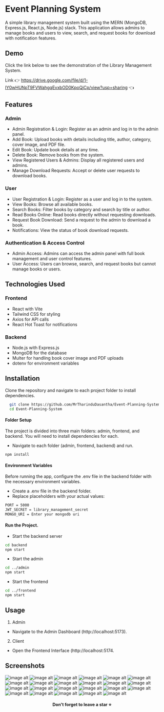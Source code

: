 # Event Planning System

A simple library management system built using the MERN (MongoDB, Express.js, React.js, Node.js) stack. This application allows admins to manage books and users to view, search, and request books for download with notification features.


## Demo

Click the link below to see the demonstration of the Library Management System.

Link 👉 https://drive.google.com/file/d/1-IY0wHUNpT9FVWahgqEvxbOD0KpoQjCp/view?usp=sharing 👈


## Features

### Admin
- Admin Registration & Login: Register as an admin and log in to the admin panel.
- Add Book: Upload books with details including title, author, category, cover image, and PDF file.
- Edit Book: Update book details at any time.
- Delete Book: Remove books from the system.
- View Registered Users & Admins: Display all registered users and admins.
- Manage Download Requests: Accept or delete user requests to download books.

### User
- User Registration & Login: Register as a user and log in to the system.
- View Books: Browse all available books.
- Search Books: Filter books by category and search by title or author.
- Read Books Online: Read books directly without requesting downloads.
- Request Book Download: Send a request to the admin to download a book.
- Notifications: View the status of book download requests.

### Authentication & Access Control
- Admin Access: Admins can access the admin panel with full book management and user control features.
- User Access: Users can browse, search, and request books but cannot manage books or users.


## Technologies Used

### Frontend
- React with Vite
- Tailwind CSS for styling
- Axios for API calls
- React Hot Toast for notifications

### Backend
- Node.js with Express.js
- MongoDB for the database
- Multer for handling book cover image and PDF uploads
- dotenv for environment variables


## Installation

Clone the repository and navigate to each project folder to install dependencies.
```bash
  git clone https://github.com/MrTharinduDasantha/Event-Planning-System.git
  cd Event-Planning-System
```
#### Folder Setup
The project is divided into three main folders: admin, frontend, and backend. You will need to install dependencies for each.
- Navigate to each folder (admin, frontend, backend) and run.
```bash
npm install
```
#### Environment Variables
Before running the app, configure the .env file in the backend folder with the necessary environment variables.
- Create a .env file in the backend folder.
- Replace placeholders with your actual values:
```bash
PORT = 5000
JWT_SECRET = library_management_secret
MONGO_URI = Enter your mongodb uri
```
#### Run the Project.
- Start the backend server
```bash
cd backend
npm start
```
- Start the admin
```bash
cd ../admin
npm start
```
- Start the frontend
```bash
cd ../frontend
npm start
```


## Usage
1. Admin
- Navigate to the Admin Dashboard (http://localhost:5173).
2. Client
- Open the Frontend Interface (http://localhost:5174.


## Screenshots

![image alt](https://github.com/MrTharinduDasantha/Library-Management-System/blob/8963aa89b0e08911f7c9719882afd169bd9fa958/Img%20-%201.png)
![image alt](https://github.com/MrTharinduDasantha/Library-Management-System/blob/8963aa89b0e08911f7c9719882afd169bd9fa958/Img%20-%202.png)
![image alt](https://github.com/MrTharinduDasantha/Library-Management-System/blob/8963aa89b0e08911f7c9719882afd169bd9fa958/Img%20-%203.png)
![image alt](https://github.com/MrTharinduDasantha/Library-Management-System/blob/8963aa89b0e08911f7c9719882afd169bd9fa958/Img%20-%204.png)
![image alt](https://github.com/MrTharinduDasantha/Library-Management-System/blob/8963aa89b0e08911f7c9719882afd169bd9fa958/Img%20-%205.png)
![image alt](https://github.com/MrTharinduDasantha/Library-Management-System/blob/8963aa89b0e08911f7c9719882afd169bd9fa958/Img%20-%206.png)
![image alt](https://github.com/MrTharinduDasantha/Library-Management-System/blob/8963aa89b0e08911f7c9719882afd169bd9fa958/Img%20-%207.png)
![image alt](https://github.com/MrTharinduDasantha/Library-Management-System/blob/8963aa89b0e08911f7c9719882afd169bd9fa958/Img%20-%208.png)
![image alt](https://github.com/MrTharinduDasantha/Library-Management-System/blob/8963aa89b0e08911f7c9719882afd169bd9fa958/Img%20-%209.png)
![image alt](https://github.com/MrTharinduDasantha/Library-Management-System/blob/0b5d42c720c419b4a2dd963e2d702d9101aeabab/Img%20-%2010.png)
![image alt](https://github.com/MrTharinduDasantha/Library-Management-System/blob/8963aa89b0e08911f7c9719882afd169bd9fa958/Img%20-%2011.png)
![image alt](https://github.com/MrTharinduDasantha/Library-Management-System/blob/8963aa89b0e08911f7c9719882afd169bd9fa958/Img%20-%2012.png)
![image alt](https://github.com/MrTharinduDasantha/Library-Management-System/blob/8963aa89b0e08911f7c9719882afd169bd9fa958/Img%20-%2013.png)
![image alt](https://github.com/MrTharinduDasantha/Library-Management-System/blob/8963aa89b0e08911f7c9719882afd169bd9fa958/Img%20-%2014.png)
![image alt](https://github.com/MrTharinduDasantha/Library-Management-System/blob/8963aa89b0e08911f7c9719882afd169bd9fa958/Img%20-%2015.png)
![image alt](https://github.com/MrTharinduDasantha/Library-Management-System/blob/8963aa89b0e08911f7c9719882afd169bd9fa958/Img%20-%2016.png)
![image alt](https://github.com/MrTharinduDasantha/Library-Management-System/blob/8963aa89b0e08911f7c9719882afd169bd9fa958/Img%20-%2017.png)
![image alt](https://github.com/MrTharinduDasantha/Library-Management-System/blob/8963aa89b0e08911f7c9719882afd169bd9fa958/Img%20-%2018.png)
![image alt](https://github.com/MrTharinduDasantha/Library-Management-System/blob/8963aa89b0e08911f7c9719882afd169bd9fa958/Img%20-%2019.png)
![image alt](https://github.com/MrTharinduDasantha/Library-Management-System/blob/8963aa89b0e08911f7c9719882afd169bd9fa958/Img%20-%2020.png)
![image alt](https://github.com/MrTharinduDasantha/Library-Management-System/blob/8963aa89b0e08911f7c9719882afd169bd9fa958/Img%20-%2021.png)
![image alt](https://github.com/MrTharinduDasantha/Library-Management-System/blob/8963aa89b0e08911f7c9719882afd169bd9fa958/Img%20-%2022.png)
![image alt](https://github.com/MrTharinduDasantha/Library-Management-System/blob/8963aa89b0e08911f7c9719882afd169bd9fa958/Img%20-%2023.png)

<h4 align="center"> Don't forget to leave a star ⭐️ </h4>
